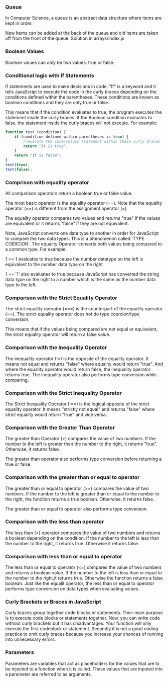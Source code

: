 ### Queue

In Computer Science, a queue is an abstract data structure where items are kept in order.

New Items can be added at the back of the queue and old items are taken off from the front of the queue.
Solution in arrays/index.js

### Boolean Values

Boolean values can only be two values: true or false.

### Conditional logic with If Statements

If statements are used to make decisions in code. "If" is a keyword and it tells JavaScript to execute the code in the curly braces depending on the conditions defined within the parentheses. These conditions are known as boolean conditions and they are only true or false.

This means that if the condition evaluates to true, the program executes the statement inside the curly braces. If the Boolean condition evaluates to false, the statement inside the curly braces will not execute. For example:

```JavaScript
function test (condition) {
    if (condition defined within parentheses is true) {
        //execute the code/return statement within these curly braces
        return "It is true";
    }
    return "It is false";
}
test(true);
test(false);
```
### Comprison with equality operator
All comparison operators return a boolean true or false value.

The most basic operator is the equality operator (==). Note that the equality operator (==) is different from the assignment operator (=)

The equality operator compares two values and returns "true" if the values are equivalent or it returns "false" if they are not equivalent.

Note, JavaScript converts one data type to another in order for JavaScript to compare the two data types. This is a phenomenon called 'TYPE COERCION'. The equality Operator converts both values being compared to a common type. For example:

1 == 1 evaluates to true because the number datatype on the left is equivalent to the number data type on the right

1 == '1' also evaluates to true because JavaScript has converted the string data type on the right to a number which is the same as the number data type to the left.

### Comparison with the Strict Equality Operator
The strict equality operator (===) is the counterpart of the equality operator (==). The strict equality operator does not do type coercion/type conversion.

This means that if the values being compared are not equal or equivalent, the strict equality operator will return a false value. 

### Comparison with the Inequality Operator
The inequality operator (!=) is the opposite of the equality operator. It means not equal and returns "false" where equality would return "true". And where the equality operator would return false, the inequality operator returns true.
The inequality operator also performs type conversion while comparing.

### Comparison with the Strict Inequality Operator
The Strict Inequality Operator (!==) is the logical opposite of the strict equality operator. It means "strictly not equal" and returns "false" where strict equality would return "true" and vice versa. 

### Comparison with the Greater Than Operator
The greater than Operator (>) compares the value of two numbers. If the number to the left is greater than the number to the right, it returns "true". Otherwise, it returns false. 

The greater than operator also performs type conversion before returning a true or false.

### Comparison with the greater than or equal to operator
The greater than or equal to operator (>=) compares the value of two numbers. If the number to the left is greater than or equal to the number to the right, the function returns a true boolean. Otherwise, it returns false. 

The greater than or equal to operator also performs type conversion. 

### Comparison with the less than operator
The less than (<) operator compares the value of two numbers and returns a boolean depending on the condition. 
If the number to the left is less than the number to the right, it returns true. Otherwise it returns false.

### Comparison with less than or equal to operator
The less than or equal to operator (<=) compares the value of two numbers and returns a boolean value. If the number to the left is less than or equal to the number to the right,it returns true. Otherwise the function returns a false boolean. 
Just like the equalit operator, the less than or equal to operator performs type conversion on data types when evaluating values. 

### Curly Brackets or Braces in JavaScript 
Curly braces group together code blocks or statements. Their main purpose is to execute code blocks or statements together. Now, you can write code without curly brackets but it has disadvantages. Your function will only execute the first codeblock or statement. Secondly it is not a good coding practice to omit curly braces because you increase your chances of running into unnecessary errors. 

### Parameters
Parameters are variables that act as placeholders for the values that are to be injected to a function when it is called. These values that are inputed into a parameter are referred to as arguments. 









